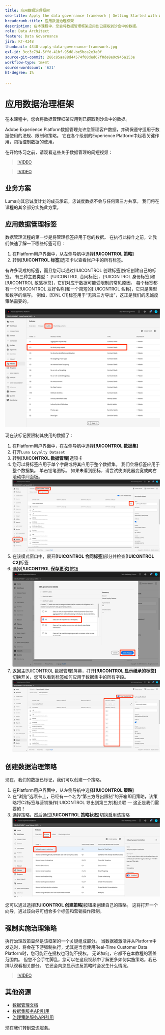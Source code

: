 ```yaml
---
title: 应用数据治理框架
seo-title: Apply the data governance framework | Getting Started with Adobe Experience Platform for Data Architects and Data Engineers
breadcrumb-title: 应用数据治理框架
description: 在本课程中，您会将数据管理框架应用到已摄取到沙盒中的数据。
role: Data Architect
feature: Data Governance
jira: KT-4348
thumbnail: 4348-apply-data-governance-framework.jpg
exl-id: 3cc3c794-5ffd-41bf-95d8-be5bca2e3a0f
source-git-commit: 286c85aa88d44574f00ded67f0de8e0c945a153e
workflow-type: tm+mt
source-wordcount: '621'
ht-degree: 1%

---
```


# 应用数据治理框架

<!--15min-->

在本课程中，您会将数据管理框架应用到已摄取到沙盒中的数据。

Adobe Experience Platform数据管理允许您管理客户数据，并确保遵守适用于数据使用的法规、限制和策略。 它在各个级别的Experience Platform中起着关键作用，包括控制数据的使用。

在开始练习之前，请观看这些关于数据管理的简短视频：
>[!VIDEO](https://video.tv.adobe.com/v/36653?learn=on&enablevpops)

>[!VIDEO](https://video.tv.adobe.com/v/29708?learn=on&enablevpops)

<!--
## Permissions required

In the [Configure Permissions](configure-permissions.md) lesson, you set up all the access controls required to complete this lesson, specifically:

* Permission items **[!UICONTROL Data Governance]** > **[!UICONTROL Manage Usage Labels]**, **[!UICONTROL Manage Data Usage Policies]** and **[!UICONTROL View Data Usage Policies]**
* Permission items **[!UICONTROL Data Management]** > **[!UICONTROL View Datasets]** and **[!UICONTROL Manage Datasets]**
* Permission item **[!UICONTROL Sandboxes]** > `Luma Tutorial`
* User-role access to the `Luma Tutorial Platform` Product Profile
-->

## 业务方案

Luma向其忠诚度计划的成员承诺，忠诚度数据不会与任何第三方共享。 我们将在课程的其余部分实施此方案。

## 应用数据管理标签

数据管理流程的第一步是将管理标签应用于您的数据。 在执行此操作之前，让我们快速了解一下哪些标签可用：

1. 在Platform用户界面中，从左侧导航中选择&#x200B;**[!UICONTROL 策略]**
1. 转到&#x200B;**[!UICONTROL 标签]**&#x200B;选项卡以查看帐户中的所有标签。

有许多现成的标签，而且您可以通过[!UICONTROL 创建标签]按钮创建自己的标签。 有三种主要类型： [!UICONTROL 合同标签]、[!UICONTROL 身份标签]和[!UICONTROL 敏感标签]，它们对应于数据可能受限制的常见原因。 每个标签都有一个[!UICONTROL 友好名称]和一个简短的[!UICONTROL 名称]，它只是类型和数字的缩写。 例如，[!DNL C1]标签用于“无第三方导出”，这正是我们的忠诚度策略需要的。

![数据管理标签](assets/governance-policies.png)

现在该标记要限制其使用的数据了：

1. 在Platform用户界面中，在左侧导航中选择&#x200B;**[!UICONTROL 数据集]**
1. 打开`Luma Loyalty Dataset`
1. 转到&#x200B;**[!UICONTROL 数据管理]**&#x200B;选项卡
1. 您可以将标签应用于单个字段或将其应用于整个数据集。 我们会将标签应用于整个数据集。 单击铅笔图标。 如果未看到图标，请尝试使浏览器变宽或向右滚动中间面板。
   ![数据治理](assets/governance-dataset.png)
1. 在该模式窗口中，展开&#x200B;**[!UICONTROL 合同标签]**&#x200B;部分并检查&#x200B;**[!UICONTROL C2]**&#x200B;标签
1. 选择&#x200B;**[!UICONTROL 保存更改]**&#x200B;按钮
   ![数据治理](assets/governance-applyLabel.png)
1. 返回主[!UICONTROL 数据管理]屏幕，打开&#x200B;**[!UICONTROL 显示继承的标签]**&#x200B;切换开关，您可以看到标签如何应用于数据集中的所有字段。
   ![数据治理](assets/governance-labelsAdded.png)


<!--adding extra, unnecessary fields from field groups makes it harder to see which fields really need labels-->
<!--Are there any best practices for applying governance labels-->

## 创建数据治理策略

现在，我们的数据已标记，我们可以创建一个策略。

1. 在Platform用户界面中，从左侧导航中选择&#x200B;**[!UICONTROL 策略]**
1. 在“浏览”选项卡上，已经有一个名为“第三方导出限制”的开箱即用策略，该策略将C2标签与营销操作[!UICONTROL 导出到第三方]相关联 — 这正是我们需要的！
1. 选择策略，然后通过&#x200B;**[!UICONTROL 策略状态]**&#x200B;切换启用该策略
   ![数据治理](assets/governance-enablePolicy.png)

您可以通过选择&#x200B;**[!UICONTROL 创建策略]**&#x200B;按钮来创建自己的策略。 这将打开一个向导，通过该向导可组合多个标签和营销操作限制。

## 强制实施治理策略

执行治理政策显然是该框架的一个关键组成部分。 当数据被激活并从Platform中发送时，将会在下游强制执行，尤其是当您使用Real-Time Customer Data Platform时，您可能正在授权也可能不授权。 无论如何，它都不在本教程的涵盖范围内。 但您不会手忙脚乱，您可以在这段视频中了解更多如何实施策略，我已排队观看相关部分。 它还会向您显示违反策略时会发生什么情况。

>[!VIDEO](https://video.tv.adobe.com/v/33631/?t=151&quality=12&learn=on&enablevpops)


## 其他资源

* [数据管理文档](https://experienceleague.adobe.com/docs/experience-platform/data-governance/home.html?lang=zh-Hans)
* [数据集服务API引用](https://www.adobe.io/experience-platform-apis/references/dataset-service/)
* [治理策略服务API引用](https://www.adobe.io/experience-platform-apis/references/policy-service/)

现在我们转到[查询服务](run-queries.md)。
